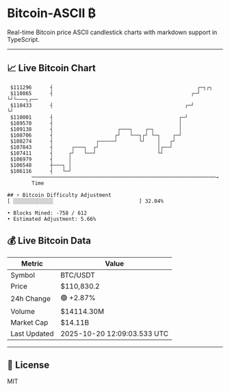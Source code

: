 # Bitcoin-ASCII ₿

Real-time Bitcoin price ASCII candlestick charts with markdown support in TypeScript.

---

## 📈 Live Bitcoin Chart

```
 $111296      ┤                                               ┌─┐┌┐        
 $110865      ┤                                             ┌─┘ └┘└───┐┌── 
 $110433      ┤                                           ┌─┘         └┘   
 $110001      ┤                                         ┌─┘                
 $109570      ┤                                         │                  
 $109138      ┤                     ┌───┐    ┌─┐        │                  
 $108706      ┤                    ┌┘   └──┐┌┘ └─┐    ┌─┘                  
 $108274      ┤              ┌─────┘       └┘    │   ┌┘                    
 $107843      ┤      ┌───┐  ┌┘                   │┌──┘                     
 $107411      ┤     ┌┘   └──┘                    └┘                        
 $106979      ┤     │                                                      
 $106548      ┼───┐ │                                                      
 $106116      ┤   └─┘                                                      
        ────────────────────────────────────────────────────────────→
        Time

## ⚡ Bitcoin Difficulty Adjustment
[ ░░░░░░░░░░░░░                            ] 32.04%

• Blocks Mined: -758 / 612
• Estimated Adjustment: 5.66%
```

## 💰 Live Bitcoin Data

| Metric | Value |
|--------|-------|
| Symbol | BTC/USDT |
| Price | $110,830.2 |
| 24h Change | 🟢 +2.87% |
| Volume | $14114.30M |
| Market Cap | $14.11B |
| Last Updated | 2025-10-20 12:09:03.533 UTC |

---

## 📄 License

MIT